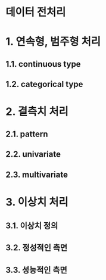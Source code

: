 # 데이터 전처리

# 1. 연속형, 범주형 처리

## 1.1. continuous type



## 1.2. categorical type



# 2. 결측치 처리

## 2.1. pattern


## 2.2. univariate


## 2.3. multivariate




# 3. 이상치 처리

## 3.1. 이상치 정의



## 3.2. 정성적인 측면



## 3.3. 성능적인 측면


